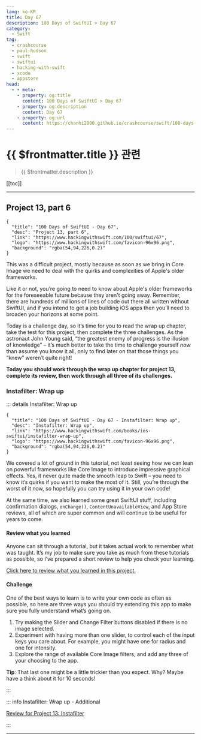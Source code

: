 ```yaml
---
lang: ko-KR
title: Day 67
description: 100 Days of SwiftUI > Day 67
category:
  - Swift
tag: 
  - crashcourse
  - paul-hudson
  - swift
  - swiftui
  - hacking-with-swift
  - xcode
  - appstore
head:
  - - meta:
    - property: og:title
      content: 100 Days of SwiftUI > Day 67
    - property: og:description
      content: Day 67
    - property: og:url
      content: https://chanhi2000.github.io/crashcourse/swift/100-days-of-swiftui/67.html
---
```


# {{ $frontmatter.title }} 관련

> {{ $frontmatter.description }}

[[toc]]

---

## Project 13, part 6

```component VPCard
{
  "title": "100 Days of SwiftUI - Day 67",
  "desc": "Project 13, part 6",
  "link": "https://www.hackingwithswift.com/100/swiftui/67",
  "logo": "https://www.hackingwithswift.com/favicon-96x96.png",
  "background": "rgba(54,94,226,0.2)"
}
```

This was a difficult project, mostly because as soon as we bring in Core Image we need to deal with the quirks and complexities of Apple's older frameworks.

Like it or not, you’re going to need to know about Apple's older frameworks for the foreseeable future because they aren't going away. Remember, there are hundreds of millions of lines of code out there all written without SwiftUI, and if you intend to get a job building iOS apps then you’ll need to broaden your horizons at some point.

Today is a challenge day, so it’s time for you to read the wrap up chapter, take the test for this project, then complete the three challenges. As the astronaut John Young said, “the greatest enemy of progress is the illusion of knowledge” – it’s much better to take the time to challenge yourself _now_ than assume you know it all, only to find later on that those things you “knew” weren’t quite right!

__Today you should work through the wrap up chapter for project 13, complete its review, then work through all three of its challenges.__

### Instafilter: Wrap up

::: details Instafilter: Wrap up

```component VPCard
{
  "title": "100 Days of SwiftUI - Day 67 - Instafilter: Wrap up",
  "desc": "Instafilter: Wrap up",
  "link": "https://www.hackingwithswift.com/books/ios-swiftui/instafilter-wrap-up",
  "logo": "https://www.hackingwithswift.com/favicon-96x96.png",
  "background": "rgba(54,94,226,0.2)"
}
```

We covered a lot of ground in this tutorial, not least seeing how we can lean on powerful frameworks like Core Image to introduce impressive graphical effects. Yes, it never quite made the smooth leap to Swift – you need to know it’s quirks if you want to make the most of it. Still, you’re through the worst of it now, so hopefully you can try using it in your own code!

At the same time, we also learned some great SwiftUI stuff, including confirmation dialogs, `onChange()`, `ContentUnavailableView`, and App Store reviews, all of which are super common and will continue to be useful for years to come.

#### Review what you learned

Anyone can sit through a tutorial, but it takes actual work to remember what was taught. It’s my job to make sure you take as much from these tutorials as possible, so I’ve prepared a short review to help you check your learning.

[Click here to review what you learned in this project.][instafilter]

#### Challenge

One of the best ways to learn is to write your own code as often as possible, so here are three ways you should try extending this app to make sure you fully understand what’s going on.

1. Try making the Slider and Change Filter buttons disabled if there is no image selected.
2. Experiment with having more than one slider, to control each of the input keys you care about. For example, you might have one for radius and one for intensity.
3. Explore the range of available Core Image filters, and add any three of your choosing to the app.

__Tip__: That last one might be a little trickier than you expect. Why? Maybe have a think about it for 10 seconds!

:::

::: info Instafilter: Wrap up - Additional

[Review for Project 13: Instafilter][instafilter]

:::

---

<TagLinks />

[instafilter]: https://www.hackingwithswift.com/review/ios-swiftui/instafilter
